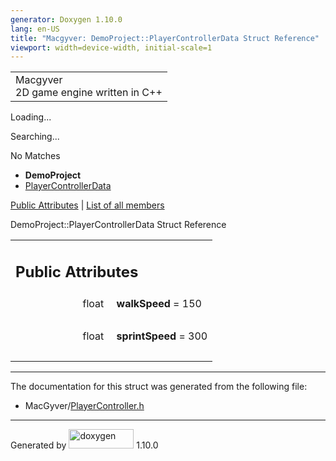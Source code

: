 ```yaml
---
generator: Doxygen 1.10.0
lang: en-US
title: "Macgyver: DemoProject::PlayerControllerData Struct Reference"
viewport: width=device-width, initial-scale=1
---
```


<div id="top">

<div id="titlearea">

<table data-cellspacing="0" data-cellpadding="0">
<colgroup>
<col style="width: 100%" />
</colgroup>
<tbody>
<tr id="projectrow" class="odd">
<td id="projectalign"><div id="projectname">
Macgyver
</div>
<div id="projectbrief">
2D game engine written in C++
</div></td>
</tr>
</tbody>
</table>

</div>

<div id="main-nav">

</div>

<div id="MSearchSelectWindow"
onmouseover="return searchBox.OnSearchSelectShow()"
onmouseout="return searchBox.OnSearchSelectHide()"
onkeydown="return searchBox.OnSearchSelectKey(event)">

</div>

<div id="MSearchResultsWindow">

<div id="MSearchResults">

<div class="SRPage">

<div id="SRIndex">

<div id="SRResults">

</div>

<div id="Loading" class="SRStatus">

Loading...

</div>

<div id="Searching" class="SRStatus">

Searching...

</div>

<div id="NoMatches" class="SRStatus">

No Matches

</div>

</div>

</div>

</div>

</div>

<div id="nav-path" class="navpath">

- **DemoProject**
- <a href="struct_demo_project_1_1_player_controller_data.html"
  class="el">PlayerControllerData</a>

</div>

</div>

<div class="header">

<div class="summary">

[Public Attributes](#pub-attribs) \| [List of all
members](struct_demo_project_1_1_player_controller_data-members.html)

</div>

<div class="headertitle">

<div class="title">

DemoProject::PlayerControllerData Struct Reference

</div>

</div>

</div>

<div class="contents">

<table class="memberdecls">
<colgroup>
<col style="width: 50%" />
<col style="width: 50%" />
</colgroup>
<tbody>
<tr class="odd heading">
<td colspan="2"><h2 id="public-attributes" class="groupheader"><span
id="pub-attribs"></span> Public Attributes</h2></td>
</tr>
<tr id="r_a406c2566f400cd0576ab93bbde6d1c01"
class="even memitem:a406c2566f400cd0576ab93bbde6d1c01">
<td class="memItemLeft" style="text-align: right;"
data-valign="top"><span id="a406c2566f400cd0576ab93bbde6d1c01"></span>
float </td>
<td class="memItemRight" data-valign="bottom"><strong>walkSpeed</strong>
= 150</td>
</tr>
<tr class="odd separator:a406c2566f400cd0576ab93bbde6d1c01">
<td colspan="2" class="memSeparator"> </td>
</tr>
<tr id="r_a8b2c0a7572ba870402ec194b936fedb9"
class="even memitem:a8b2c0a7572ba870402ec194b936fedb9">
<td class="memItemLeft" style="text-align: right;"
data-valign="top"><span id="a8b2c0a7572ba870402ec194b936fedb9"></span>
float </td>
<td class="memItemRight"
data-valign="bottom"><strong>sprintSpeed</strong> = 300</td>
</tr>
<tr class="odd separator:a8b2c0a7572ba870402ec194b936fedb9">
<td colspan="2" class="memSeparator"> </td>
</tr>
</tbody>
</table>

------------------------------------------------------------------------

The documentation for this struct was generated from the following file:

- MacGyver/<a href="_player_controller_8h_source.html"
  class="el">PlayerController.h</a>

</div>

------------------------------------------------------------------------

<span class="small">Generated
by [<img src="doxygen.svg" class="footer" width="104" height="31"
alt="doxygen" />](https://www.doxygen.org/index.html) 1.10.0</span>
